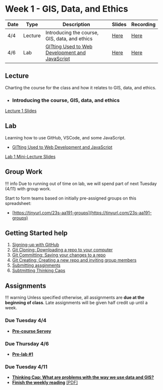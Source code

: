 # Week 1 - GIS, Data, and Ethics

Date|Type|Description|Slides|Recording|
|---|----|-----------|------|---------|
|4/4|Lecture|Introducing the course, GIS, data, and ethics|[Here](https://raw.githubusercontent.com/albertkun/23S-ASIAAM-191A/main/docs/materials/AA191_S_W1_Lecture_1.pdf)|[Here](https://cloud.albertmaps.com/s/mtkN7F5jyQqKajD)|
|4/6|Lab|[GITting Used to Web Development and JavaScript](../labs/week1/index.md)|[Here](https://raw.githubusercontent.com/albertkun/23S-ASIAAM-191A/main/docs/materials/AA191_S_W1_Lab_1.pdf)|[Here](https://ucla.zoom.us/rec/share/5gRHDbfTvtad2Uj-j7pHeHPi8lZta-MGhzPFiPUfPtUgwN47qPEBCEZzsbdR1Tuk.aqmSjwYjSZHOybMP)|

## Lecture

Charting the course for the class and how it relates to GIS, data, and ethics.

- ### Introducing the course, GIS, data, and ethics

[Lecture 1 Slides](https://raw.githubusercontent.com/albertkun/23S-ASIAAM-191A/main/docs/materials/AA191_S_W1_Lecture_1.pdf)

## Lab

Learning how to use GitHub, VSCode, and some JavaScript.

- [GITting Used to Web Development and JavaScript](../labs/week1/index.md)

[Lab 1 Mini-Lecture Slides](../materials/AA191_S_W1_Lab_1.pdf)

## Group Work

!!! info
    Due to running out of time on lab, we will spend part of next Tuesday (4/11) with group work.
        
Start to form teams based on initially pre-assigned groups on this spreadsheet: 

- [https://tinyurl.com/23s-aa191-groups](https://tinyurl.com/23s-aa191-groups)

## Getting Started help

1. [Signing-up with GitHub](../help/github_sign_up.md)
2. [Git Cloning: Downloading a repo to your computer](../help/git_cloning.md)
3. [Git Committing: Saving your changes to a repo](../help/git_commit.md)
4. [Git Creating: Creating a new repo and inviting group members](../help/git_creating.md)
5. [Submitting assginments](../help/submit.md)
6. [Subtmitting Thinking Caps](../help/thinking_caps.md)
<!-- [Introduction to GIS](./Materials/a_optional_gis.md) -->

## Assignments

!!! warning
    Unless specified otherwise, all assignments are **due at the beginning of class**. Late assignments will be given half credit up until a week.

### Due Tuesday 4/4
- [**Pre-course Servey**](https://cloud.albertmaps.com/apps/forms/s/ED2ro2DG7KRX5eLRsj9gjNMx)

### Due Thursday 4/6

- [**Pre-lab #1**](../assignments/week1/prelab.md)

### Due Tuesday 4/11

- [**Thinking Cap: What are problems with the way we use data and GIS?**](../assignments/week1/thinking_cap.md)
- [**Finish the weekly reading**](../assignments/week1/reading.md) [[PDF]](../materials/readings/An_Introduction_to_Critical_Cartography.pdf)

<!-- ### Due Thursday 4/13

- [**Lab #1: Portfolio**](../assignments/week1/lab_assignment.md)
- [**Group Assignment #1: Repository and Readme**](../assignments/week1/group_assignment.md)
- [Pre-lab](../assignments/week2/prelab.md) -->
